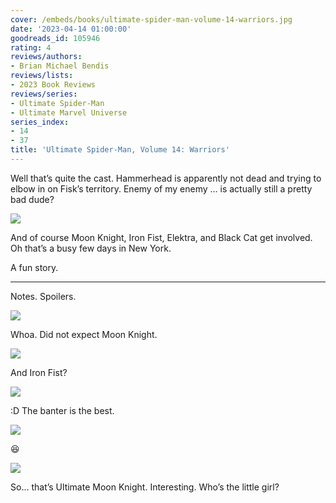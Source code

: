 ```yaml
---
cover: /embeds/books/ultimate-spider-man-volume-14-warriors.jpg
date: '2023-04-14 01:00:00'
goodreads_id: 105946
rating: 4
reviews/authors:
- Brian Michael Bendis
reviews/lists:
- 2023 Book Reviews
reviews/series:
- Ultimate Spider-Man
- Ultimate Marvel Universe
series_index:
- 14
- 37
title: 'Ultimate Spider-Man, Volume 14: Warriors'
---
```

Well that’s quite the cast. Hammerhead is apparently not dead and trying to elbow in on Fisk’s territory. Enemy of my enemy … is actually still a pretty bad dude?

![](/embeds/books/attachments/ultimate-spider-man-v14-textbundle-9bb091.png)

And of course Moon Knight, Iron Fist, Elektra, and Black Cat get involved. Oh that’s a busy few days in New York. 

A fun story. 

<!--more-->

---



Notes. Spoilers. 

![](/embeds/books/attachments/ultimate-spider-man-v14-textbundle-5c7736.png)

Whoa. Did not expect Moon Knight. 

![](/embeds/books/attachments/ultimate-spider-man-v14-textbundle-56d66c.png)

And Iron Fist?

![](/embeds/books/attachments/ultimate-spider-man-v14-textbundle-042aca.png)

:D The banter is the best. 

![](/embeds/books/attachments/ultimate-spider-man-v14-textbundle-f5cf5d.png)

😆

![](/embeds/books/attachments/ultimate-spider-man-v14-textbundle-775b3c.png)

So… that’s Ultimate Moon Knight. Interesting. Who’s the little girl?


